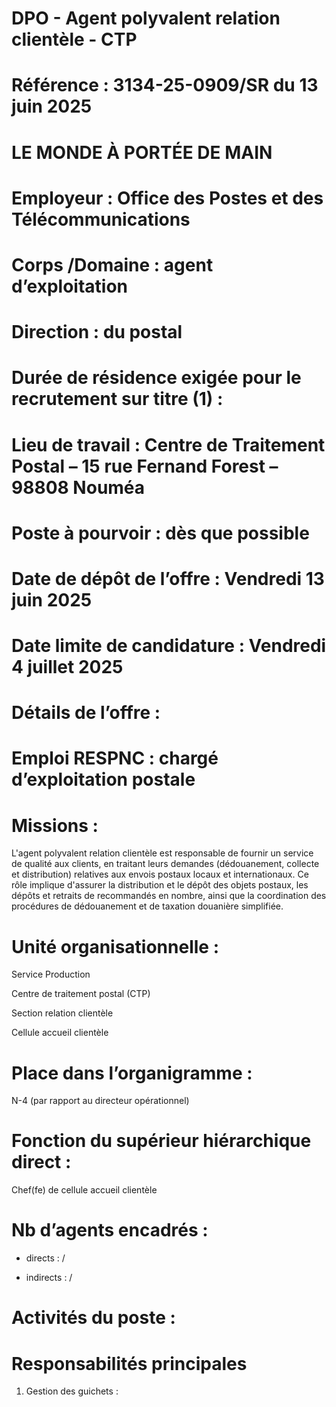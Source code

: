 # DPO - Agent polyvalent relation clientèle - CTP

# Référence : 3134-25-0909/SR du 13 juin 2025

# LE MONDE À PORTÉE DE MAIN

# Employeur : Office des Postes et des Télécommunications

# Corps /Domaine : agent d’exploitation

# Direction : du postal

# Durée de résidence exigée pour le recrutement sur titre (1) :

# Lieu de travail : Centre de Traitement Postal – 15 rue Fernand Forest – 98808 Nouméa

# Poste à pourvoir : dès que possible

# Date de dépôt de l’offre : Vendredi 13 juin 2025

# Date limite de candidature : Vendredi 4 juillet 2025

# Détails de l’offre :

# Emploi RESPNC : chargé d’exploitation postale

# Missions :

L'agent polyvalent relation clientèle est responsable de fournir un service de qualité aux clients, en traitant leurs demandes (dédouanement, collecte et distribution) relatives aux envois postaux locaux et internationaux. Ce rôle implique d'assurer la distribution et le dépôt des objets postaux, les dépôts et retraits de recommandés en nombre, ainsi que la coordination des procédures de dédouanement et de taxation douanière simplifiée.

# Unité organisationnelle :

Service Production

Centre de traitement postal (CTP)

Section relation clientèle

Cellule accueil clientèle

# Place dans l’organigramme :

N-4 (par rapport au directeur opérationnel)

# Fonction du supérieur hiérarchique direct :

Chef(fe) de cellule accueil clientèle

# Nb d’agents encadrés :

- directs : /

- indirects : /

# Activités du poste :

# Responsabilités principales

1. Gestion des guichets :